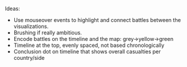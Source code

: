 Ideas:
  - Use mouseover events to highlight and connect battles between the visualizations.
  - Brushing if really ambitious.
  - Encode battles on the timeline and the map: grey->yellow->green
  - Timeline at the top, evenly spaced, not based chronologically
  - Conclusion dot on timeline that shows overall casualties per country/side
